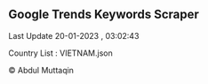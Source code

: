 

## Google Trends Keywords Scraper 
 
Last Update 20-01-2023 , 03:02:43

Country List :
VIETNAM.json



© Abdul Muttaqin 

